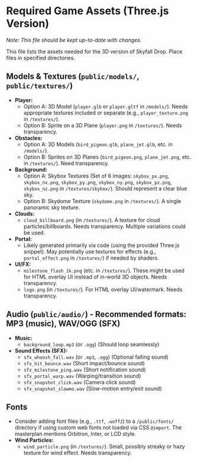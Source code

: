 # Required Game Assets (Three.js Version)
*Note: This file should be kept up-to-date with changes.*

This file lists the assets needed for the 3D version of Skyfall Drop. Place files in specified directories.

## Models & Textures (`public/models/`, `public/textures/`)

*   **Player:**
    *   Option A: 3D Model (`player.glb` or `player.gltf` in `/models/`). Needs appropriate textures included or separate (e.g., `player_texture.png` in `/textures/`).
    *   Option B: Sprite on a 3D Plane (`player.png` in `/textures/`). Needs transparency.
*   **Obstacles:**
    *   Option A: 3D Models (`bird_pigeon.glb`, `plane_jet.glb`, etc. in `/models/`).
    *   Option B: Sprites on 3D Planes (`bird_pigeon.png`, `plane_jet.png`, etc. in `/textures/`). Need transparency.
*   **Background:**
    *   Option A: Skybox Textures (Set of 6 images: `skybox_px.png`, `skybox_nx.png`, `skybox_py.png`, `skybox_ny.png`, `skybox_pz.png`, `skybox_nz.png` in `/textures/skybox/`). Should represent a clear blue sky.
    *   Option B: Skydome Texture (`skydome.png` in `/textures/`). A single panoramic sky texture.
*   **Clouds:**
    *   `cloud_billboard.png` (in `/textures/`). A texture for cloud particles/billboards. Needs transparency. Multiple variations could be used.
*   **Portal:**
    *   Likely generated primarily via code (using the provided Three.js snippet). May potentially use textures for effects (e.g., `portal_effect.png` in `/textures/`) if needed by shaders.
*   **UI/FX:**
    *   `milestone_flash_1k.png` (etc. in `/textures/`). These might be used for HTML overlay UI instead of in-world 3D objects. Needs transparency.
    *   `logo.png` (in `/textures/`). For HTML overlay UI/watermark. Needs transparency.

## Audio (`public/audio/`) - Recommended formats: MP3 (music), WAV/OGG (SFX)

*   **Music:**
    *   `background_loop.mp3` (or `.ogg`) (Should loop seamlessly)
*   **Sound Effects (SFX):**
    *   `sfx_whoosh_fall.wav` (or `.mp3`, `.ogg`) (Optional falling sound)
    *   `sfx_hit_bounce.wav` (Short impact/bounce sound)
    *   `sfx_milestone_ping.wav` (Short notification sound)
    *   `sfx_portal_warp.wav` (Warping/transition sound)
    *   `sfx_snapshot_click.wav` (Camera click sound)
    *   `sfx_snapshot_slowmo.wav` (Slow-motion entry/exit sound)

## Fonts

*   Consider adding font files (e.g., `.ttf`, `.woff2`) to a `/public/fonts/` directory if using custom web fonts not loaded via CSS `@import`. The masterplan mentions Orbitron, Inter, or LCD style.
*   **Wind Particles:**
    *   `wind_particle.png` (in `/textures/`). Small, possibly streaky or hazy texture for wind effect. Needs transparency.
